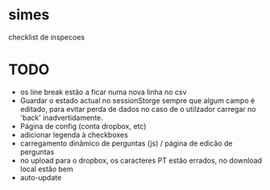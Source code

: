 # simes
checklist de inspecoes

# TODO
* os line break estão a ficar numa nova linha no csv
* Guardar o estado actual no sessionStorge sempre que algum campo é editado, para evitar perda de dados no caso de o utilzador carregar no 'back' inadvertidamente.
* Página de config (conta dropbox, etc)
* adicionar legenda à checkboxes
* carregamento dinâmico de perguntas (js) / página de edicão de perguntas
* no upload para o dropbox, os caracteres PT estão errados, no download local estão bem
* auto-update


